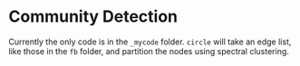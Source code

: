 # Community Detection

Currently the only code is in the `_mycode` folder. `circle` will take an edge list, like those in the `fb` folder, and partition the nodes using spectral clustering. 
